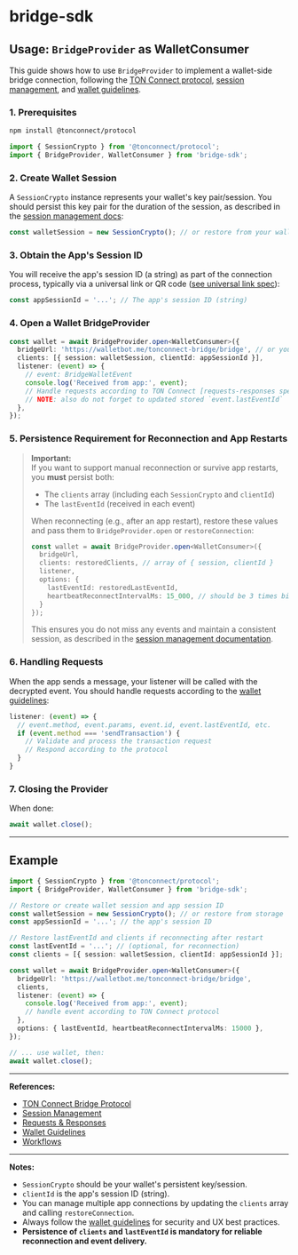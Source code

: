 # bridge-sdk

## Usage: `BridgeProvider` as WalletConsumer

This guide shows how to use `BridgeProvider` to implement a wallet-side bridge connection, following the [TON Connect protocol](https://github.com/ton-blockchain/ton-connect/blob/main/bridge.md#universal-link), [session management](https://github.com/ton-blockchain/ton-connect/blob/main/session.md), and [wallet guidelines](https://github.com/ton-blockchain/ton-connect/blob/main/wallet-guidelines.md).

### 1. Prerequisites

```sh
npm install @tonconnect/protocol
```

```ts
import { SessionCrypto } from '@tonconnect/protocol';
import { BridgeProvider, WalletConsumer } from 'bridge-sdk';
```

### 2. Create Wallet Session

A `SessionCrypto` instance represents your wallet's key pair/session. You should persist this key pair for the duration of the session, as described in the [session management docs](https://github.com/ton-blockchain/ton-connect/blob/main/session.md):

```ts
const walletSession = new SessionCrypto(); // or restore from your wallet's persistent storage
```

### 3. Obtain the App's Session ID

You will receive the app's session ID (a string) as part of the connection process, typically via a universal link or QR code ([see universal link spec](https://github.com/ton-blockchain/ton-connect/blob/main/bridge.md#universal-link)):

```ts
const appSessionId = '...'; // The app's session ID (string)
```

### 4. Open a Wallet BridgeProvider

```ts
const wallet = await BridgeProvider.open<WalletConsumer>({
  bridgeUrl: 'https://walletbot.me/tonconnect-bridge/bridge', // or your bridge URL
  clients: [{ session: walletSession, clientId: appSessionId }],
  listener: (event) => {
    // event: BridgeWalletEvent
    console.log('Received from app:', event);
    // Handle requests according to TON Connect [requests-responses spec](https://github.com/ton-blockchain/ton-connect/blob/main/requests-responses.md)
    // NOTE: also do not forget to updated stored `event.lastEventId`
  },
});
```

### 5. Persistence Requirement for Reconnection and App Restarts

> **Important:**  
> If you want to support manual reconnection or survive app restarts, you **must** persist both:
> - The `clients` array (including each `SessionCrypto` and `clientId`)
> - The `lastEventId` (received in each event)
>
> When reconnecting (e.g., after an app restart), restore these values and pass them to `BridgeProvider.open` or `restoreConnection`:
>
> ```ts
> const wallet = await BridgeProvider.open<WalletConsumer>({
>   bridgeUrl,
>   clients: restoredClients, // array of { session, clientId }
>   listener,
>   options: {
>     lastEventId: restoredLastEventId,
>     heartbeatReconnectIntervalMs: 15_000, // should be 3 times bigger than actual heartbeat interval
>   }
> });
> ```
>
> This ensures you do not miss any events and maintain a consistent session, as described in the [session management documentation](https://github.com/ton-blockchain/ton-connect/blob/main/session.md).

### 6. Handling Requests

When the app sends a message, your listener will be called with the decrypted event. You should handle requests according to the [wallet guidelines](https://github.com/ton-blockchain/ton-connect/blob/main/wallet-guidelines.md):

```ts
listener: (event) => {
  // event.method, event.params, event.id, event.lastEventId, etc.
  if (event.method === 'sendTransaction') {
    // Validate and process the transaction request
    // Respond according to the protocol
  }
}
```

### 7. Closing the Provider

When done:
```ts
await wallet.close();
```

---

## Example

```ts
import { SessionCrypto } from '@tonconnect/protocol';
import { BridgeProvider, WalletConsumer } from 'bridge-sdk';

// Restore or create wallet session and app session ID
const walletSession = new SessionCrypto(); // or restore from storage
const appSessionId = '...'; // the app's session ID

// Restore lastEventId and clients if reconnecting after restart
const lastEventId = '...'; // (optional, for reconnection)
const clients = [{ session: walletSession, clientId: appSessionId }];

const wallet = await BridgeProvider.open<WalletConsumer>({
  bridgeUrl: 'https://walletbot.me/tonconnect-bridge/bridge',
  clients,
  listener: (event) => {
    console.log('Received from app:', event);
    // handle event according to TON Connect protocol
  },
  options: { lastEventId, heartbeatReconnectIntervalMs: 15000 },
});

// ... use wallet, then:
await wallet.close();
```

---

**References:**
- [TON Connect Bridge Protocol](https://github.com/ton-blockchain/ton-connect/blob/main/bridge.md#universal-link)
- [Session Management](https://github.com/ton-blockchain/ton-connect/blob/main/session.md)
- [Requests & Responses](https://github.com/ton-blockchain/ton-connect/blob/main/requests-responses.md)
- [Wallet Guidelines](https://github.com/ton-blockchain/ton-connect/blob/main/wallet-guidelines.md)
- [Workflows](https://github.com/ton-blockchain/ton-connect/blob/main/workflows.md)

---

**Notes:**
- `SessionCrypto` should be your wallet's persistent key/session.
- `clientId` is the app's session ID (string).
- You can manage multiple app connections by updating the `clients` array and calling `restoreConnection`.
- Always follow the [wallet guidelines](https://github.com/ton-blockchain/ton-connect/blob/main/wallet-guidelines.md) for security and UX best practices.
- **Persistence of `clients` and `lastEventId` is mandatory for reliable reconnection and event delivery.**
